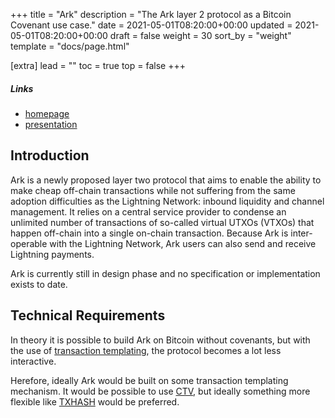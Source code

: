 +++
title = "Ark"
description = "The Ark layer 2 protocol as a Bitcoin Covenant use case."
date = 2021-05-01T08:20:00+00:00
updated = 2021-05-01T08:20:00+00:00
draft = false
weight = 30
sort_by = "weight"
template = "docs/page.html"

[extra]
lead = ""
toc = true
top = false
+++

##### Links

- [homepage](https://www.arkpill.me/)
- [presentation](https://roose.io/presentations/understanding-ark.pdf)


## Introduction

Ark is a newly proposed layer two protocol that aims to enable the ability to make cheap off-chain
transactions while not suffering from the same adoption difficulties as the Lightning Network:
inbound liquidity and channel management. It relies on a central service provider to condense an
unlimited number of transactions of so-called virtual UTXOs (VTXOs) that happen off-chain into a
single on-chain transaction. Because Ark is inter-operable with the Lightning Network, Ark users can
also send and receive Lightning payments.

Ark is currently still in design phase and no specification or implementation exists to date.


## Technical Requirements

In theory it is possible to build Ark on Bitcoin without covenants, but with the use of [transaction
templating](/docs/use-cases/tx-templating), the protocol becomes a lot less interactive.

Herefore, ideally Ark would be built on some transaction templating mechanism. It would be possible
to use [CTV](/docs/proposals/ctv), but ideally something more flexible like
[TXHASH](/docs/proposals/txhash) would be preferred.

